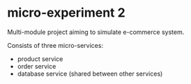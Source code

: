 # micro-experiment 2

Multi-module project aiming to simulate e-commerce system.

Consists of three micro-services:
- product service
- order service
- database service (shared between other services)
